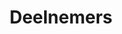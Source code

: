 ---
title: "Deelnemers"
meta_title: ""
description: ""
menu:
  main:
    identifier: Deelnemers
    name: Deelnemers
    title: Deelnemers
    weight: 4
draft: false
_build:
  render: "never"
---